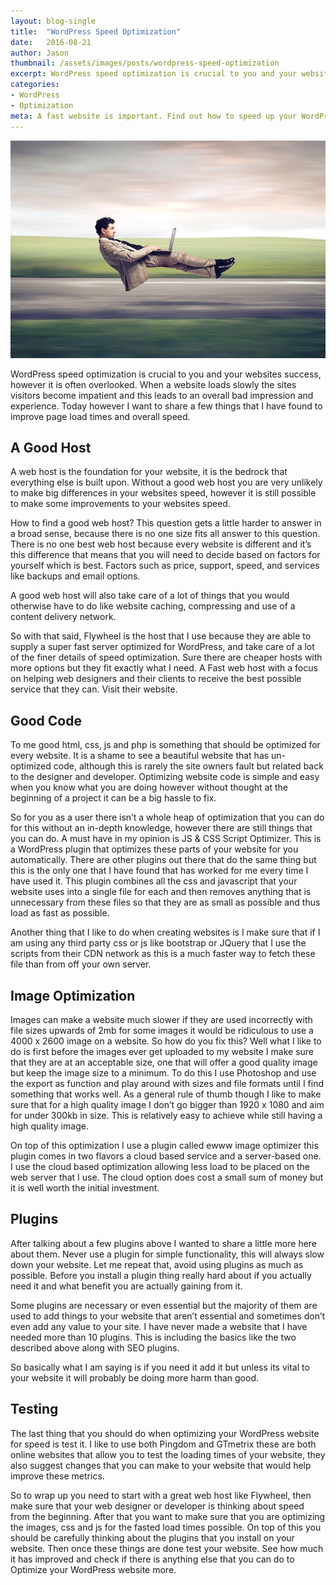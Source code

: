 ```yaml
---
layout: blog-single
title:  "WordPress Speed Optimization"
date:   2016-08-21
author: Jason
thumbnail: /assets/images/posts/wordpress-speed-optimization
excerpt: WordPress speed optimization is crucial to you and your websites success, however it is often overlooked.
categories:
- WordPress
- Optimization
meta: A fast website is important. Find out how to speed up your WordPress site, from start to finish. From the Jason M Design blog.
---
```


![WordPress Speed Optimization](/assets/images/posts/wordpress-speed-optimization.jpg)

WordPress speed optimization is crucial to you and your websites success, however it is often overlooked. When a website loads slowly the sites visitors become impatient and this leads to an overall bad impression and experience. Today however I want to share a few things that I have found to improve page load times and overall speed.

A Good Host
-

A web host is the foundation for your website, it is the bedrock that everything else is built upon. Without a good web host you are very unlikely to make big differences in your websites speed, however it is still possible to make some improvements to your websites speed.

How to find a good web host? This question gets a little harder to answer in a broad sense, because there is no one size fits all answer to this question. There is no one best web host because every website is different and it’s this difference that means that you will need to decide based on factors for yourself which is best. Factors such as price, support, speed, and services like backups and email options.

A good web host will also take care of a lot of things that you would otherwise have to do like website caching, compressing and use of a content delivery network.

So with that said, Flywheel is the host that I use because they are able to supply a super fast server optimized for WordPress, and take care of a lot of the finer details of speed optimization. Sure there are cheaper hosts with more options but they fit exactly what I need. A Fast web host with a focus on helping web designers and their clients to receive the best possible service that they can. Visit their website.

Good Code
-

To me good html, css, js and php is something that should be optimized for every website. It is a shame to see a beautiful website that has un-optimized code, although this is rarely the site owners fault but related back to the designer and developer. Optimizing website code is simple and easy when you know what you are doing however without thought at the beginning of a project it can be a big hassle to fix.

So for you as a user there isn’t a whole heap of optimization that you can do for this without an in-depth knowledge, however there are still things that you can do. A must have in my opinion is JS & CSS Script Optimizer. This is a WordPress plugin that optimizes these parts of your website for you automatically. There are other plugins out there that do the same thing but this is the only one that I have found that has worked for me every time I have used it. This plugin combines all the css and javascript that your website uses into a single file for each and then removes anything that is unnecessary from these files so that they are as small as possible and thus load as fast as possible.

Another thing that I like to do when creating websites is I make sure that if I am using any third party css or js like bootstrap or JQuery that I use the scripts from their CDN network as this is a much faster way to fetch these file than from off your own server.

Image Optimization
-

Images can make a website much slower if they are used incorrectly with file sizes upwards of 2mb for some images it would be ridiculous to use a 4000 x 2600 image on a website. So how do you fix this? Well what I like to do is first before the images ever get uploaded to my website I make sure that they are at an acceptable size, one that will offer a good quality image but keep the image size to a minimum. To do this I use Photoshop and use the export as function and play around with sizes and file formats until I find something that works well. As a general rule of thumb though I like to make sure that for a high quality image I don’t go bigger than 1920 x 1080 and aim for under 300kb in size. This is relatively easy to achieve while still having a high quality image.

On top of this optimization I use a plugin called ewww image optimizer this plugin comes in two flavors a cloud based service and a server-based one. I use the cloud based optimization allowing less load to be placed on the web server that I use. The cloud option does cost a small sum of money but it is well worth the initial investment.

Plugins
-

After talking about a few plugins above I wanted to share a little more here about them. Never use a plugin for simple functionality, this will always slow down your website. Let me repeat that, avoid using plugins as much as possible. Before you install a plugin thing really hard about if you actually need it and what benefit you are actually gaining from it.

Some plugins are necessary or even essential but the majority of them are used to add things to your website that aren’t essential and sometimes don’t even add any value to your site. I have never made a website that I have needed more than 10 plugins. This is including the basics like the two described above along with SEO plugins.

So basically what I am saying is if you need it add it but unless its vital to your website it will probably be doing more harm than good.

Testing
-

The last thing that you should do when optimizing your WordPress website for speed is test it. I like to use both Pingdom and GTmetrix these are both online websites that allow you to test the loading times of your website, they also suggest changes that you can make to your website that would help improve these metrics.

So to wrap up you need to start with a great web host like Flywheel, then make sure that your web designer or developer is thinking about speed from the beginning. After that you want to make sure that you are optimizing the images, css and js for the fasted load times possible. On top of this you should be carefully thinking about the plugins that you install on your website. Then once these things are done test your website. See how much it has improved and check if there is anything else that you can do to Optimize your WordPress website more.
